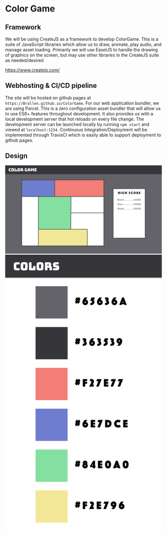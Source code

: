 # Color Game

## Framework

We will be using CreateJS as a framework to develop ColorGame. This is a suite of JavaScript libraries which allow us to draw, animate, play audio, and manage asset loading. Primarily we will use EaselJS to handle the drawing of graphics on the screen,
but may use other libraries in the CreateJS suite as needed/desired

https://www.createjs.com/

## Webhosting & CI/CD pipeline

The site will be hosted on github pages at `https://Brallen.github.io/ColorGame`. For our web application bundler, we are using Parcel. This is a zero configuration asset bundler that will allow us to use ES6+ features throughout development. It also provides us with a local development server that hot reloads on every file change. The development server can be launched locally by running `npm start` and viewed at `localhost:1234`. Continuous Integration/Deployment will be implemented through TravisCI which is easily able to support deployment to github pages.

## Design
![alt text](./images/Design.png "Design")
![alt text](./images/Colors.png "Colors")
